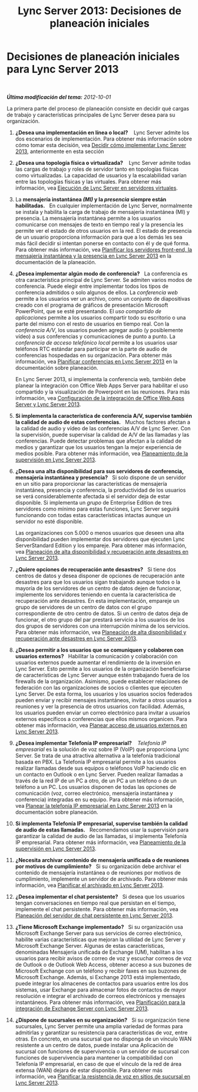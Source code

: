 ﻿---
title: 'Lync Server 2013: Decisiones de planeación iniciales'
TOCTitle: Decisiones de planeación iniciales
ms:assetid: cbaa5cb3-2b00-4b9f-952d-986a0c9f160b
ms:mtpsurl: https://technet.microsoft.com/es-es/library/Gg398855(v=OCS.15)
ms:contentKeyID: 48276701
ms.date: 01/07/2017
mtps_version: v=OCS.15
ms.translationtype: HT
---

# Decisiones de planeación iniciales para Lync Server 2013

 

_**Última modificación del tema:** 2012-10-01_

La primera parte del proceso de planeación consiste en decidir qué cargas de trabajo y características principales de Lync Server desea para su organización.

1.  **¿Desea una implementación en línea o local?**    Lync Server admite los dos escenarios de implementación. Para obtener más información sobre cómo tomar esta decisión, vea [Decidir cómo implementar Lync Server 2013](lync-server-2013-deciding-how-to-deploy-microsoft-lync.md), anteriormente en esta sección

2.  **¿Desea una topología física o virtualizada?**    Lync Server admite todas las cargas de trabajo y roles de servidor tanto en topologías físicas como virtualizadas. La capacidad de usuarios y la escalabilidad varían entre las topologías físicas y las virtuales. Para obtener más información, vea [Ejecución de Lync Server en servidores virtuales](lync-server-2013-running-lync-server-on-virtual-servers.md).

3.  La **mensajería instantánea *(MI)* y la *presencia* siempre están habilitadas.**   En cualquier implementación de Lync Server, normalmente se instala y habilita la carga de trabajo de mensajería instantánea (MI) y presencia. La mensajería instantánea permite a los usuarios comunicarse con mensajes de texto en tiempo real y la presencia les permite ver el estado de otros usuarios en la red. El estado de presencia de un usuario proporciona información para que a los demás les sea más fácil decidir si intentan ponerse en contacto con él y de qué forma. Para obtener más información, vea [Planificar los servidores front-end, la mensajería instantánea y la presencia en Lync Server 2013](lync-server-2013-planning-for-front-end-servers-instant-messaging-and-presence.md) en la documentación de la planeación.

4.  **¿Desea implementar algún modo de conferencia?**   La conferencia es otra característica principal de Lync Server. Se admiten varios modos de conferencia. Puede elegir entre implementar todos los tipos de conferencia admitidos o solo algunos de ellos. La *conferencia web* permite a los usuarios ver un archivo, como un conjunto de diapositivas creado con el programa de gráficos de presentación Microsoft PowerPoint, que se esté presentando. El *uso compartido de aplicaciones* permite a los usuarios compartir todo su escritorio o una parte del mismo con el resto de usuarios en tiempo real. Con la *conferencia A/V*, los usuarios pueden agregar audio (y posiblemente vídeo) a sus conferencias y comunicaciones de punto a punto. La *conferencia de acceso telefónico local* permite a los usuarios usar teléfonos RTC estándar para participar en la parte de audio de conferencias hospedadas en su organización. Para obtener más información, vea [Planificar conferencias en Lync Server 2013](lync-server-2013-planning-for-conferencing.md) en la documentación sobre planeación.
    
    En Lync Server 2013, si implementa la conferencia web, también debe planear la integración con Office Web Apps Server para habilitar el uso compartido y la visualización de Powerpoint en las reuniones. Para más información, vea [Configuración de la integración de Office Web Apps Server y Lync Server 2013](lync-server-2013-enabling-office-web-apps-server-and-lync-server-2013.md).

5.  **Si implementa la característica de conferencia A/V, supervise también la calidad de audio de estas conferencias.**   Muchos factores afectan a la calidad de audio y vídeo de las conferencias A/V de Lync Server. Con la supervisión, puede supervisar la calidad de A/V de las llamadas y las conferencias. Puede detectar problemas que afectan a la calidad de medios y garantizar que los usuarios tengan la mejor experiencia de medios posible. Para obtener más información, vea [Planeamiento de la supervisión en Lync Server 2013](lync-server-2013-planning-for-monitoring.md).

6.  **¿Desea una alta disponibilidad para sus servidores de conferencia, mensajería instantánea y presencia?**   Si solo dispone de un servidor en un sitio para proporcionar las características de mensajería instantánea, presencia y conferencia, la productividad de los usuarios se verá considerablemente afectada si el servidor deja de estar disponible. Si implementa un *grupo* de Enterprise Edition de tres servidores como mínimo para estas funciones, Lync Server seguirá funcionando con todas estas características intactas aunque un servidor no esté disponible.
    
    Las organizaciones con 5.000 o menos usuarios que deseen una alta disponibilidad pueden implementar dos servidores que ejecuten Lync ServerStandard Edition y los empareje. Para obtener más información, vea [Planeación de alta disponibilidad y recuperación ante desastres en Lync Server 2013](lync-server-2013-planning-for-high-availability-and-disaster-recovery.md).

7.  **¿Quiere opciones de recuperación ante desastres?**   Si tiene dos centros de datos y desea disponer de opciones de recuperación ante desastres para que los usuarios sigan trabajando aunque todos o la mayoría de los servidores de un centro de datos dejen de funcionar, implemente los servidores teniendo en cuenta la característica de recuperación ante desastres. En esta implementación, empareje un grupo de servidores de un centro de datos con el grupo correspondiente de otro centro de datos. Si un centro de datos deja de funcionar, el otro grupo del par prestará servicio a los usuarios de los dos grupos de servidores con una interrupción mínima de los servicios. Para obtener más información, vea [Planeación de alta disponibilidad y recuperación ante desastres en Lync Server 2013](lync-server-2013-planning-for-high-availability-and-disaster-recovery.md).

8.  **¿Desea permitir a los usuarios que se comuniquen y colaboren con usuarios externos?**   Habilitar la comunicación y colaboración con usuarios externos puede aumentar el rendimiento de la inversión en Lync Server. Esto permite a los usuarios de la organización beneficiarse de características de Lync Server aunque estén trabajando fuera de los firewalls de la organización. Asimismo, puede establecer relaciones de federación con las organizaciones de socios o clientes que ejecuten Lync Server. De esta forma, los usuarios y los usuarios socios federados pueden enviar y recibir mensajes instantáneos, invitar a otros usuarios a reuniones y ver la presencia de otros usuarios con facilidad. Además, los usuarios pueden enviar un correo electrónico para invitar a usuarios externos específicos a conferencias que ellos mismos organicen. Para obtener más información, vea [Planear acceso de usuarios externos en Lync Server 2013](lync-server-2013-planning-for-external-user-access.md).

9.  **¿Desea implementar Telefonía IP empresarial?**    *Telefonía IP empresarial* es la solución de voz sobre IP (VoIP) que proporciona Lync Server. Se trata de una atractiva alternativa a la telefonía tradicional basada en PBX. La Telefonía IP empresarial permite a los usuarios realizar llamadas desde sus equipos o teléfonos VoIP haciendo clic en un contacto en Outlook o en Lync Server. Pueden realizar llamadas a través de la red IP de un PC a otro, de un PC a un teléfono o de un teléfono a un PC. Los usuarios disponen de todas las opciones de comunicación (voz, correo electrónico, mensajería instantánea y conferencia) integradas en su equipo. Para obtener más información, vea [Planear la telefonía IP empresarial en Lync Server 2013](lync-server-2013-planning-for-enterprise-voice.md) en la documentación sobre planeación.

10. **Si implementa Telefonía IP empresarial, supervise también la calidad de audio de estas llamadas.**   Recomendamos usar la supervisión para garantizar la calidad de audio de las llamadas, si implementa Telefonía IP empresarial. Para obtener más información, vea [Planeamiento de la supervisión en Lync Server 2013](lync-server-2013-planning-for-monitoring.md).

11. **¿Necesita archivar contenido de mensajería unificada o de reuniones por motivos de cumplimiento?**   Si su organización debe archivar el contenido de mensajería instantánea o de reuniones por motivos de cumplimiento, implemente un servidor de archivado. Para obtener más información, vea [Planificar el archivado en Lync Server 2013](lync-server-2013-planning-for-archiving.md).

12. **¿Desea implementar el chat persistente?**   Si desea que los usuarios tengan conversaciones en tiempo real que persistan en el tiempo, implemente el chat persistente. Para obtener más información, vea [Planeación del servidor de chat persistente en Lync Server 2013](lync-server-2013-planning-for-persistent-chat-server.md).

13. **¿Tiene Microsoft Exchange implementado?**   Si su organización usa Microsoft Exchange Server para sus servicios de correo electrónico, habilite varias características que mejoran la utilidad de Lync Server y Microsoft Exchange Server. Algunas de estas características, denominadas Mensajería unificada de Exchange (UM), habilitan a los usuarios para recibir avisos de correo de voz y escuchar correos de voz de Outlook o de Outlook Web Access, obtener acceso a sus buzones de Microsoft Exchange con un teléfono y recibir faxes en sus buzones de Microsoft Exchange. Además, si Exchange 2013 está implementado, puede integrar los almacenes de contactos para usuarios entre los dos sistemas, usar Exchange para almacenar fotos de contactos de mayor resolución e integrar el archivado de correos electrónicos y mensajes instantáneos. Para obtener más información, vea [Planificación para la integración de Exchange Server con Lync Server 2013](lync-server-2013-planning-for-exchange-server-integration.md).

14. **¿Dispone de sucursales en su organización?**   Si su organización tiene sucursales, Lync Server permite una amplia variedad de formas para admitirlas y garantizar su resistencia para características de voz, entre otras. En concreto, en una sucursal que no disponga de un vínculo WAN resistente a un centro de datos, puede instalar una Aplicación de sucursal con funciones de supervivencia o un servidor de sucursal con funciones de supervivencia para mantener la compatibilidad con Telefonía IP empresarial, en caso de que el vínculo de la red de área extensa (WAN) dejara de estar disponible. Para obtener más información, vea [Planificar la resistencia de voz en sitios de sucursal en Lync Server 2013](lync-server-2013-planning-for-branch-site-voice-resiliency.md).

